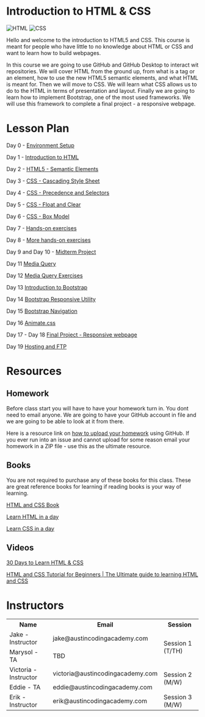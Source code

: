 # Introduction to HTML & CSS

![HTML](images/html5.png "HTML")
![CSS](images/css3.png "CSS")

Hello and welcome to the introduction to HTML5 and CSS. This course is meant for people who have little to no knowledge about HTML or CSS and want to learn how to build webpages.

In this course we are going to use GitHub and GitHub Desktop to interact wit repositories. We will cover HTML from the ground up, from what is a tag or an element, how to use the new HTML5 semantic elements, and what HTML is meant for. Then we will move to CSS. We will learn what CSS allows us to do to the HTML in terms of presentation and layout. Finally we are going to learn how to implement Bootstrap, one of the most used frameworks. We will use this framework to complete a final project - a responsive webpage.

# Lesson Plan

Day 0 - [Environment Setup](syllabus/00.md)

Day 1 - [Introduction to HTML](syllabus/01.md)

Day 2 - [HTML5 - Semantic Elements](syllabus/02.md)

Day 3 - [CSS - Cascading Style Sheet](syllabus/03.md)

Day 4 - [CSS - Precedence and Selectors](syllabus/04.md)

Day 5 - [CSS - Float and Clear](syllabus/05.md)

Day 6 - [CSS - Box Model](syllabus/06.md)

Day 7 - [Hands-on exercises](syllabus/07.md)

Day 8 - [More hands-on exercises](syllabus/08.md)

Day 9 and Day 10 - [Midterm Project](syllabus/09-10.md) 

Day 11 [Media Query](syllabus/11.md)

Day 12 [Media Query Exercises](syllabus/12.md)

Day 13 [Introduction to Bootstrap](syllabus/13.md)

Day 14 [Bootstrap Responsive Utility](syllabus/14.md)

Day 15 [Bootstrap Navigation](syllabus/15.md)

Day 16 [Animate.css](syllabus/16.md)

Day 17 - Day 18 [Final Project - Responsive webpage](syllabus/17.md)

Day 19 [Hosting and FTP](syllabus/19.md)

# Resources

## Homework

Before class start you will have to have your homework turn in. You dont need to email anyone. We are going to have your GitHub account in file and we are going to be able to look at it from there.

Here is a resource link on [how to upload your homework](syllabus/how-to-upload-homework.md) using GitHub. If you ever run into an issue and cannot upload for some reason email your homework in a ZIP file - use this as the ultimate resource.

## Books

You are not required to purchase any of these books for this class. These are great reference books for learning if reading books is your way of learning.

[HTML and CSS Book](http://htmlandcssbook.com/)

[Learn HTML in a day](http://www.amazon.com/Html-Ultimate-Learning-Development-Beginners/dp/1515343154)

[Learn CSS in a day](http://www.amazon.com/Learn-CSS-DAY-Development-Beginners/dp/1515343952/)

## Videos

[30 Days to Learn HTML & CSS](https://www.youtube.com/playlist?list=PLgGbWId6zgaWZkPFI4Sc9QXDmmOWa1v5F)

[HTML and CSS Tutorial for Beginners | The Ultimate guide to learning HTML and CSS](https://www.youtube.com/watch?v=y3UH2gAhwPI)

# Instructors

<table>
<tr><th>Name</th><th>Email</th><th>Session</th></tr>
<tr><td>Jake - Instructor</td><td>jake@austincodingacademy.com</td><td rowspan="2">Session 1 (T/TH)</td></tr>
<tr><td>Marysol - TA</td><td>TBD</td></tr>

<tr><td>Victoria - Instructor</td><td>victoria@austincodingacademy.com</td><td rowspan="2">Session 2 (M/W)</td></tr>
<tr><td>Eddie - TA</td><td>eddie@austincodingacademy.com</td></tr>

<tr><td>Erik - Instructor</td><td>erik@austincodingacademy.com</td><td>Session 3 (M/W)</td></tr>
</table>
